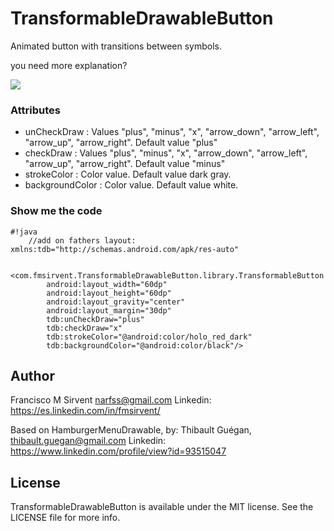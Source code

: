 TransformableDrawableButton
=================

Animated button with transitions between symbols.

you need more explanation?


![](https://raw.githubusercontent.com/Narfss/TransformableDrawableButton/master/buttoncrossmenudemosvg.gif)


### Attributes ###
* unCheckDraw : Values "plus", "minus", "x", "arrow_down", "arrow_left", "arrow_up", "arrow_right". Default value "plus"
* checkDraw : Values "plus", "minus", "x", "arrow_down", "arrow_left", "arrow_up", "arrow_right". Default value "minus"
* strokeColor : Color value. Default value dark gray.
* backgroundColor : Color value. Default value white.

### Show me the code ###

```
#!java
    //add on fathers layout: xmlns:tdb="http://schemas.android.com/apk/res-auto"

    <com.fmsirvent.TransformableDrawableButton.library.TransformableButton
        android:layout_width="60dp"
        android:layout_height="60dp"
        android:layout_gravity="center"
        android:layout_margin="30dp"
        tdb:unCheckDraw="plus"
        tdb:checkDraw="x"
        tdb:strokeColor="@android:color/holo_red_dark"
        tdb:backgroundColor="@android:color/black"/>

```

## Author

Francisco M Sirvent narfss@gmail.com
Linkedin: https://es.linkedin.com/in/fmsirvent/


Based on HamburgerMenuDrawable, by:
Thibault Guégan, thibault.guegan@gmail.com
Linkedin: https://www.linkedin.com/profile/view?id=93515047

## License

TransformableDrawableButton is available under the MIT license. See the LICENSE file for more info.

